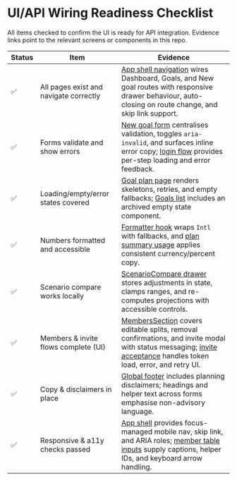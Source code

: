 # UI/API Wiring Readiness Checklist

All items checked to confirm the UI is ready for API integration. Evidence links point to the relevant screens or components in this repo.

| Status | Item | Evidence |
| --- | --- | --- |
| ✅ | All pages exist and navigate correctly | [App shell navigation](../src/components/layout/app-shell.tsx#L12-L115) wires Dashboard, Goals, and New goal routes with responsive drawer behaviour, auto-closing on route change, and skip link support. |
| ✅ | Forms validate and show errors | [New goal form](../src/app/goals/new/page.tsx#L24-L165) centralises validation, toggles `aria-invalid`, and surfaces inline error copy; [login flow](../src/app/login/page.tsx#L25-L240) provides per-step loading and error feedback. |
| ✅ | Loading/empty/error states covered | [Goal plan page](../src/app/goals/[id]/goal-plan-page.tsx#L152-L232) renders skeletons, retries, and empty fallbacks; [Goals list](../src/app/goals/page.tsx#L19-L55) includes an archived empty state component. |
| ✅ | Numbers formatted and accessible | [Formatter hook](../src/lib/hooks/use-formatters.ts#L18-L86) wraps `Intl` with fallbacks, and [plan summary usage](../src/app/goals/[id]/goal-plan-page.tsx#L476-L519) applies consistent currency/percent copy. |
| ✅ | Scenario compare works locally | [ScenarioCompare drawer](../src/app/goals/[id]/goal-plan-page.tsx#L535-L773) stores adjustments in state, clamps ranges, and re-computes projections with accessible controls. |
| ✅ | Members & invite flows complete (UI) | [MembersSection](../src/app/goals/[id]/goal-plan-page.tsx#L905-L1484) covers editable splits, removal confirmations, and invite modal with status messaging; [invite acceptance](../src/app/shared/accept/page.tsx#L86-L341) handles token load, error, and retry UI. |
| ✅ | Copy & disclaimers in place | [Global footer](../src/components/layout/app-shell.tsx#L116-L129) includes planning disclaimers; headings and helper text across forms emphasise non-advisory language. |
| ✅ | Responsive & a11y checks passed | [App shell](../src/components/layout/app-shell.tsx#L24-L114) provides focus-managed mobile nav, skip link, and ARIA roles; [member table inputs](../src/app/goals/[id]/goal-plan-page.tsx#L933-L1149) supply captions, helper IDs, and keyboard arrow handling. |

